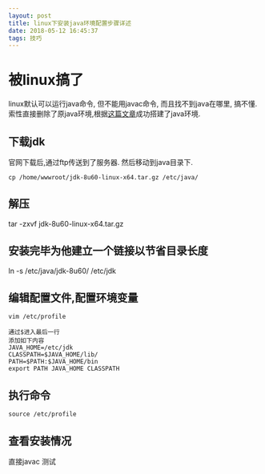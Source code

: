 ```yaml
---
layout: post
title: linux下安装java环境配置步骤详述
date: 2018-05-12 16:45:37
tags: 技巧
---
```

# 被linux搞了
linux默认可以运行java命令, 但不能用javac命令, 而且找不到java在哪里, 搞不懂.索性直接删除了原java环境,根据[这篇文章](https://www.cnblogs.com/zeze/p/5902124.html)成功搭建了java环境.
## 下载jdk
官网下载后,通过ftp传送到了服务器. 然后移动到java目录下.
```
cp /home/wwwroot/jdk-8u60-linux-x64.tar.gz /etc/java/
```
## 解压
tar -zxvf jdk-8u60-linux-x64.tar.gz
## 安装完毕为他建立一个链接以节省目录长度
ln -s /etc/java/jdk-8u60/ /etc/jdk
## 编辑配置文件,配置环境变量
```
vim /etc/profile

通过$进入最后一行
添加如下内容
JAVA_HOME=/etc/jdk
CLASSPATH=$JAVA_HOME/lib/
PATH=$PATH:$JAVA_HOME/bin
export PATH JAVA_HOME CLASSPATH
```
## 执行命令
```
source /etc/profile
```
## 查看安装情况
直接javac 测试












